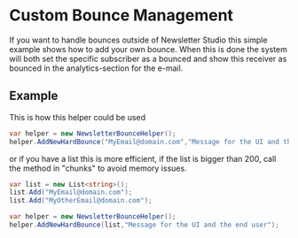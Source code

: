 Custom Bounce Management
=======================

If you want to handle bounces outside of Newsletter Studio this simple example shows how to add your own bounce. When this is done the system will both set the specific subscriber as a bounced and show this receiver as bounced in the analytics-section for the e-mail.

## Example
This is how this helper could be used

``` csharp 
var helper = new NewsletterBounceHelper();
helper.AddNewHardBounce("MyEmail@domain.com","Message for the UI and the end user");
```

or if you have a list this is more efficient, if the list is bigger than 200, call the method in "chunks" to avoid memory issues.

``` csharp 
var list = new List<string>();
list.Add("MyEmail@domain.com");
list.Add("MyOtherEmail@domain.com");

var helper = new NewsletterBounceHelper();
helper.AddNewHardBounce(list,"Message for the UI and the end user");
```




